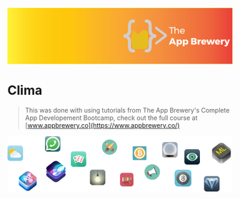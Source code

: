 ![App Brewery Banner](Documentation/AppBreweryBanner.png)

# Clima

>This was done with using tutorials from The App Brewery's Complete App Developement Bootcamp, check out the full course at [www.appbrewery.co](https://www.appbrewery.co/)

![End Banner](Documentation/readme-end-banner.png)

